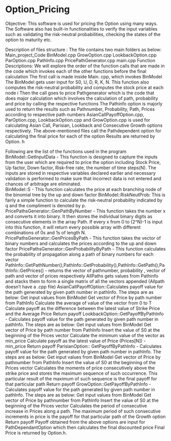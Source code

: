 # Option_Pricing
Objective: This software is used for pricing the Option using many ways. The Software also has built-in functionalities to verify the input variables such as validating the risk-neutral probabilities, checking the states of the option to maturity etc.


Description of files structure : The file contains two main folders as below:
Main_project_Code
BinModel.cpp
GrowOption.cpp
LookbackOption.cpp
ParOption.cpp
PathInfo.cpp
PricePathGenerator.cpp
main.cpp
Function Descriptions: We will explore the order of the function calls that are made in the code which invokes each of the other functions before the final calculation
The first call is made inside Main. cpp, which invokes BinModel 
The BinModel gets user input for S0, U, D, R, K, N. This function also computes the risk-neutral probability and computes the stock price at each node i
Then the call goes to price Pathgenerator which is the code that does major calculation which involves the calculation of path, probability and price by calling the respective functions
The Pathinfo option is majorly used to return the results such as Pathnumber, Probability, Path, Prices according to respective path numbers
AsianCallPayoffOption.cpp, ParOption.cpp, LookbackOption.cpp and GrowOption.cpp is used for calculating Asian Call, Parisian, Lookback and Consecutive Growth options respectively.
The above-mentioned files call the Pathdependent option for calculating the final price for each of the option 
Results are returned by Option. h 

Following are the list of the functions used in the program
BinModel::GetInputData -  This function is designed to capture the inputs from the user which are required to price the option including Stock Price, Up factor, Down factor, Risk-free rate, the number of time steps(N). The inputs are stored in respective variables declared earlier and necessary validation is performed to make sure that incorrect data is not entered and chances of arbitrage are eliminated.  
BinModel::S - This function calculates the price at each branching node of the binomial tree by the up and down factor 
BinModel::RiskNeutProb: This is fairly a simple function to calculate the risk-neutral probability indicated by q and the compliment is denoted by p.
PricePathsGenerator::GenPathByNumber - This function takes the number x and converts it into binary. It then stores the individual binary digits as consecutive elements in the array Path. If every x from 0 to (2^N)-1 is input into this function, it will return every possible array with different combinations of 0s and 1s of length N.
PricePathsGenerator::GenPricesByPath - This function takes the vector of binary numbers and calculates the prices according to the up and down factor 
PricePathsGenerator::GenProbabilityByPath - This function calculates the probability of propagation along a path of binary numbers for each vector
PathInfo::GetPathNumber(),PathInfo::GetProbability(),PathInfo::GetPath(),PathInfo::GetPrices() - returns the vector of pathnumber, probability , vector of path and vector of prices respectively 
AllPaths gets values from Pathinfo and stacks them to form a single matrix of all the vectors appended (Allpath doesn’t have a .cpp file)
AsianCallPayoffOption::Calculates payoff value for the path generated by given path number in pathInfo. The steps are as below:
Get input values from BinModel
Get vector of Price by path number from PathInfo
Calculate the average of value of the vector from 0 to T
Calculate payoff as the difference between the latest value of Strike Price and the  Average Price
Return payoff
LookbackOption::GetPayoffByPathInfo -  Calculates payoff value for the path generated by given path number in pathInfo. The steps are as below:
Get input values from BinModel
Get vector of Price by path number from PathInfo
Insert the value of S0 at the beginning of the Prices vector
Calculate the minimum value of the vector as min_price
Calculate payoff as the latest value of Price (Prices[N]) -  min_price
Return payoff
ParisianOption:: GetPayoffByPathInfo -  Calculates payoff value for the path generated by given path number in pathInfo. The steps are as below:
Get input values from BinModel
Get vector of Price by pathnumber from PathInfo
Insert the value of S0 at the beginning of the Prices vector
Calculates the moments of price consecutively above the strike price and stores the maximum sequence of such occurrence. This particular result of the maximum of such sequence is the final payoff for that particular path
Return payoff
GrowOption::GetPayoffByPathInfo - Calculates payoff value for the path generated by given path number in pathInfo. The steps are as below:
Get input values from BinModel
Get vector of Price by pathnumber from PathInfo
Insert the value of S0 at the beginning of the Prices vector
Calculates the period of consecutive increase in Prices along a path. The maximum period of such consecutive increments in price is the payoff for that particular path of the Growth option
Return payoff
Payoff obtained from the above options are input for PathDependantOption which then calculates the final discounted price
Final Price is returned by Option.h.



